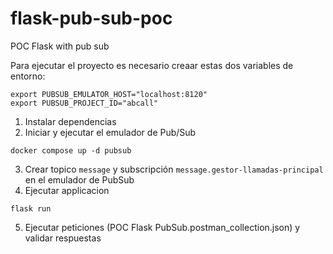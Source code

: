 # flask-pub-sub-poc

POC Flask with pub sub

Para ejecutar el proyecto es necesario creaar estas dos variables de entorno:

```
export PUBSUB_EMULATOR_HOST="localhost:8120"
export PUBSUB_PROJECT_ID="abcall"
```

1. Instalar dependencias
2. Iniciar y ejecutar el emulador de Pub/Sub

`docker compose up -d pubsub`

3. Crear topico `message` y subscripción `message.gestor-llamadas-principal` en el emulador de PubSub
4. Ejecutar applicacion

`flask run`

5. Ejecutar peticiones (POC Flask PubSub.postman_collection.json) y validar respuestas
